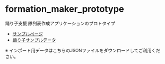 # formation_maker_prototype
踊り子支援 隊列表作成アプリケーションのプロトタイプ

* [サンプルページ](https://reima4038.github.io/formation_maker_prototype/doc/index.html)
* [踊り子サンプルデータ](https://github.com/reima4038/formation_maker_prototype/blob/master/resource/sample.json)

※ インポート用データはこちらのJSONファイルをダウンロードしてご利用ください。
